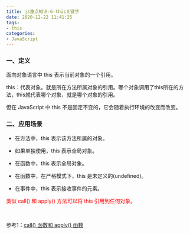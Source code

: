 ```yaml
---
title: js重点知识-6-this关键字
date: 2020-12-22 11:41:25
tags:
- this
categories:
- JavaScript
---
```

### 一、定义

面向对象语言中 this 表示当前对象的一个引用。

this：代表对象。就是所在方法所属对象的引用。哪个对象调用了this所在的方法，this就代表哪个对象，就是哪个对象的引用。

但在 JavaScript 中 this 不是固定不变的，它会随着执行环境的改变而改变。

### 二、应用场景

- 在方法中，this 表示该方法所属的对象。 

- 如果单独使用，this 表示全局对象。  

- 在函数中，this 表示全局对象。  

- 在函数中，在严格模式下，this 是未定义的(undefined)。 

- 在事件中，this 表示接收事件的元素。  


<span style="color:red">类似 call() 和 apply() 方法可以将 this 引用到任何对象。</span>

<br/>

参考1：[call() 函数和 apply() 函数]()
